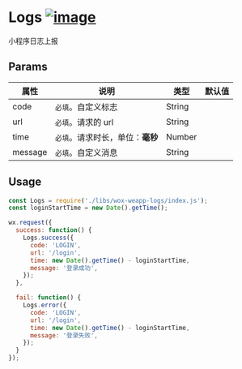 # Logs [![image](https://img.shields.io/npm/v/wox-weapp-logs.svg)](https://www.npmjs.com/package/wox-weapp-logs)

小程序日志上报

## Params

| 属性 | 说明 | 类型 | 默认值 |
| ---- | ---- | ---- | ---- |
| code | `必填`。自定义标志 | String | |
| url | `必填`。请求的 url | String | |
| time | `必填`。请求时长，单位：**毫秒** | Number | |
| message | `必填`。自定义消息 | String | |

## Usage

```javascript
const Logs = require('./libs/wox-weapp-logs/index.js');
const loginStartTime = new Date().getTime();

wx.request({
  success: function() {
    Logs.success({
      code: 'LOGIN',
      url: '/login',
      time: new Date().getTime() - loginStartTime,
      message: '登录成功',
    });
  },

  fail: function() {
    Logs.error({
      code: 'LOGIN',
      url: '/login',
      time: new Date().getTime() - loginStartTime,
      message: '登录失败',
    });
  }
});

```
